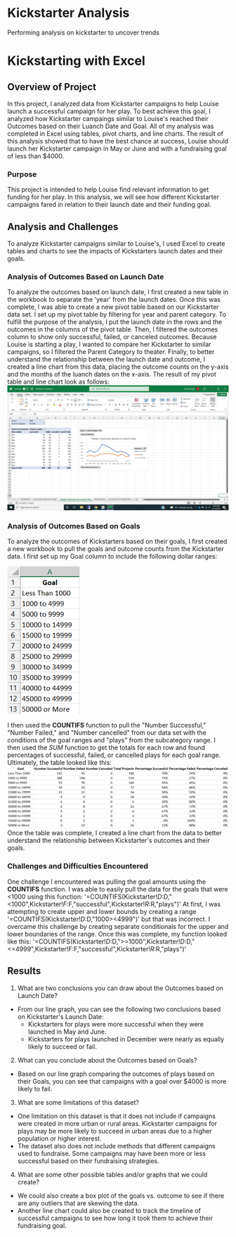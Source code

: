 # Kickstarter Analysis
Performing analysis on kickstarter to uncover trends

# Kickstarting with Excel

## Overview of Project
In this project, I analyzed data from Kickstarter campaigns to help Louise launch a successful campaign for her play. To best achieve this goal, I analyzed how Kickstarter campaings similar to Louise's reached their Outcomes based on their Luanch Date and Goal. 
All of my analysis was completed in Excel using tables, pivot charts, and line charts. The result of this analysis showed that to have the best chance at success, Louise should launch her Kickstarter campaign in May or June and with a fundraising goal of less than $4000. 

### Purpose
This project is intended to help Louise find relevant information to get funding for her play. In this analysis, we will see how different Kickstarter campaigns fared in relation to their launch date and their funding goal. 

## Analysis and Challenges
To analyze Kickstarter campaigns similar to Louise's, I used Excel to create tables and charts to see the impacts of Kickstarters launch dates and their goals. 

### Analysis of Outcomes Based on Launch Date
To analyze the outcomes based on launch date, I first created a new table in the workbook to separate the 'year' from the launch dates. Once this was complete, I was able to create a new pivot table based on our Kickstarter data set. I set up my pivot table by filtering for year and parent category. To fulfill the purpose of the analysis, I put the launch date in the rows and the outcomes in the columns of the pivot table. Then, I filtered the outcomes column to show only successful, failed, or canceled outcomes. Because Louise is starting a play, I wanted to compare her Kickstarter to similar campaigns, so I filtered the Parent Category to theater. Finally, to better understand the relationship between the launch date and outcome, I created a line chart from this data, placing the outcome counts on the y-axis and the months of the luanch dates on the x-axis. The result of my pivot table and line chart look as follows:
![This is an image](https://github.com/nicole-tough/kickstarter-analysis/blob/main/Outcomes_vs_Launch_Workbook.png)
 
### Analysis of Outcomes Based on Goals
To analyze the outcomes of Kickstarters based on their goals, I first created a new workbook to pull the goals and outcome counts from the Kickstarter data. I first set up my Goal column to include the following dollar ranges:

![This is an image](https://github.com/nicole-tough/kickstarter-analysis/blob/main/Goal_Ranges.png)

I then used the **COUNTIFS** function to pull the "Number Successful," "Number Failed," and "Number cancelled" from our data set with the conditions of the goal ranges and "plays" from the subcategory range. I then used the *SUM* function to get the totals for each row and found percentages of successful, failed, or cancelled plays for each goal range. Ultimately, the table looked like this:
![This is an image](https://github.com/nicole-tough/kickstarter-analysis/blob/main/Outcomes_vs_Goals_Table.png)
Once the table was complete, I created a line chart from the data to better understand the relationship between Kickstarter's outcomes and their goals.

### Challenges and Difficulties Encountered
One challenge I encountered was pulling the goal amounts using the **COUNTIFS** function. I was able to easily pull the data for the goals that were <1000 using this function: '=COUNTIFS(Kickstarter!$D:$D,"<1000",Kickstarter!$F:$F,"successful",Kickstarter!$R:$R,"plays")'
At first, I was attempting to create upper and lower bounds by creating a range '=COUNTIFS(Kickstarter!$D:$D,"1000><4999")' but that was incorrect. 
I overcame this challenge by creating separate conditionals for the upper and lower boundaries of the range. Once this was complete, my function looked like this: '=COUNTIFS(Kickstarter!$D:$D,">=1000",Kickstarter!$D:$D,"<=4999",Kickstarter!$F:$F,"successful",Kickstarter!$R:$R,"plays")'

## Results

1. What are two conclusions you can draw about the Outcomes based on Launch Date?
- From our line graph, you can see the following two conclusions based on Kickstarter's Launch Date:
  - Kickstarters for plays were more successful when they were launched in May and June.
  - Kickstarters for plays launched in December were nearly as equally likely to succeed or fail. 
2. What can you conclude about the Outcomes based on Goals?
- Based on our line graph comparing the outcomes of plays based on their Goals, you can see that campaigns with a goal over $4000 is more likely to fail. 
3. What are some limitations of this dataset?
- One limitation on this dataset is that it does not include if campaigns were created in more urban or rural areas. Kickstarter campaigns for plays may be more likely to succeed in urban areas due to a higher population or higher interest.
- The dataset also does not include methods that different campaigns used to fundraise. Some campaigns may have been more or less successful based on their fundraising strategies. 
4. What are some other possible tables and/or graphs that we could create?
- We could also create a box plot of the goals vs. outcome to see if there are any outliers that are skewing the data. 
- Another line chart could also be created to track the timeline of successful campaigns to see how long it took them to achieve their fundraising goal. 
